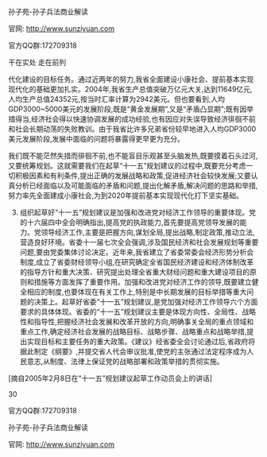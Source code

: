 孙子苑-孙子兵法商业解读

官网: http://www.sunziyuan.com

官方QQ群:172709318

干在实处 走在前列

代化建设的目标任务。通过近两年的努力,我省全面建设小康社会、提前基本实现现代化的基础更加扎实。2004年,我省生产总值突破万亿元大关,达到11649亿元,人均生产总值24352元,按当时汇率计算为2942美元。但也要看到,人均GDP3000~5000美元的发展阶段,既是“黄金发展期”,又是“矛盾凸显期”;既有因举措得当,经济社会得以快速协调发展的成功经验,也有因应对失误导致经济徘徊不前和社会长期动荡的失败教训。由于我省比许多兄弟省份较早地进入人均GDP3000美元发展阶段,发展中面临的问题将暴露得更早更为充分。

我们既不能茫然失措而徘徊不前,也不能盲目乐观甚至头脑发热,既要摸着石头过河,又要统筹规划。这就需要我们在起草“十一五”规划建议的过程中,既要充分考虑一切积极因素和有利条件,提出正确的发展战略和政策,促进经济社会较快发展;又要认真分析已经面临以及可能面临的矛盾和问题,提出化解矛盾,解决问题的思路和举措,努力率先全面建成小康社会,为到2020年提前基本实现现代化打下坚实基础。

3. 组织起草好“十一五”规划建议是加强和改进党对经济工作领导的重要体现。党的十六届四中全会明确指出,提高党的执政能力,首先要提高党领导发展的能力。党领导经济工作,主要是把握方向,谋划全局,提出战略,制定政策,推动立法,营造良好环境。省委十一届七次全会强调,涉及国民经济和社会发展规划等重要问题,要由党委集体讨论决定。近年来,我省建立了省委常委会经济形势分析会制度,成立了省委财经领导小组,在研究确定全省国民经济建设和经济体制改革的指导方针和重大决策、研究提出处理全省重大财经问题和重大建设项目的原则和措施等方面发挥了重要作用。加强和改进党对经济工作的领导,既要建立健全相应的制度,也要体现在有关工作上,特别是中长期发展的目标举措等重大问题的决策上。起草好省委“十一五”规划建议,是党加强对经济工作领导六个方面要求的具体体现。省委的“十一五”规划建议主要是体现方向性、全局性、战略性和指导性,把握经济社会发展和改革开放的方向,明确事关全局的重点领域和重点工作,确定经济社会发展的战略目标、战略步骤、战略重点和战略举措,提出实现目标和主要任务的重大政策。《建议》经省委全会讨论通过后,省政府将据此制定《纲要》,并提交省人代会审议批准,使党的主张通过法定程序成为人民意志,从制度、法律上保证党的战略部署和政策举措的贯彻实施。

[摘自2005年2月8日在“十一五”规划建议起草工作动员会上的讲话]

30

官方QQ群:172709318

孙子苑-孙子兵法商业解读

官网: http://www.sunziyuan.com
